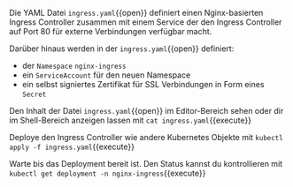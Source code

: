 Die YAML Datei `ingress.yaml`{{open}} definiert einen Nginx-basierten Ingress Controller zusammen mit einem Service der den Ingress Controller auf Port 80 für externe Verbindungen verfügbar macht.

Darüber hinaus werden in der `ingress.yaml`{{open}} definiert:
- der `Namespace` `nginx-ingress`
- ein `ServiceAccount` für den neuen Namespace
- ein selbst signiertes Zertifikat für SSL Verbindungen in Form eines `Secret`

Den Inhalt der Datei `ingress.yaml`{{open}} im Editor-Bereich sehen oder dir im Shell-Bereich anzeigen lassen mit `cat ingress.yaml`{{execute}}

Deploye den Ingress Controller wie andere Kubernetes Objekte mit `kubectl apply -f ingress.yaml`{{execute}}

Warte bis das Deployment bereit ist. Den Status kannst du kontrollieren mit `kubectl get deployment -n nginx-ingress`{{execute}}